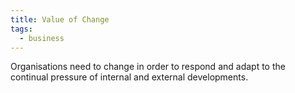 ```yaml
---
title: Value of Change
tags:
  - business
---
```

Organisations need to change in order to respond and adapt to the continual pressure of internal and external developments.